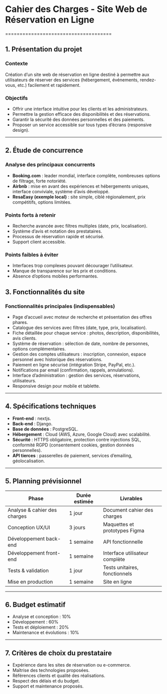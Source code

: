 # Cahier des Charges - Site Web de Réservation en Ligne
=====================================
## 1. Présentation du projet
### Contexte  
Création d’un site web de réservation en ligne destiné à permettre aux utilisateurs de réserver des services (hébergement, événements, rendez-vous, etc.) facilement et rapidement.
### Objectifs  
- Offrir une interface intuitive pour les clients et les administrateurs.  
- Permettre la gestion efficace des disponibilités et des réservations.  
- Garantir la sécurité des données personnelles et des paiements.  
- Proposer un service accessible sur tous types d’écrans (responsive design).

---

## 2. Étude de concurrence
### Analyse des principaux concurrents  
- **Booking.com** : leader mondial, interface complète, nombreuses options de filtrage, forte notoriété.  
- **Airbnb** : mise en avant des expériences et hébergements uniques, interface conviviale, système d’avis développé.  
- **ResaEasy (exemple local)** : site simple, ciblé régionalement, prix compétitifs, options limitées.
### Points forts à retenir  
- Recherche avancée avec filtres multiples (date, prix, localisation).  
- Système d’avis et notation des prestataires.  
- Processus de réservation rapide et sécurisé.  
- Support client accessible.
### Points faibles à éviter  
- Interfaces trop complexes pouvant décourager l’utilisateur.  
- Manque de transparence sur les prix et conditions.  
- Absence d’options mobiles performantes.
## 3. Fonctionnalités du site

### Fonctionnalités principales (indispensables)  
- Page d’accueil avec moteur de recherche et présentation des offres phares.  
- Catalogue des services avec filtres (date, type, prix, localisation).  
- Fiche détaillée pour chaque service : photos, description, disponibilités, avis clients.  
- Système de réservation : sélection de date, nombre de personnes, options complémentaires.  
- Gestion des comptes utilisateurs : inscription, connexion, espace personnel avec historique des réservations.  
- Paiement en ligne sécurisé (intégration Stripe, PayPal, etc.).  
- Notifications par email (confirmation, rappels, annulations).  
- Interface d’administration : gestion des services, réservations, utilisateurs.  
- Responsive design pour mobile et tablette.

---

## 4. Spécifications techniques

- **Front-end** : nextjs.  
- **Back-end** : Django.  
- **Base de données** : PostgreSQL.  
- **Hébergement** : Cloud (AWS, Azure, Google Cloud) avec scalabilité.  
- **Sécurité** : HTTPS obligatoire, protection contre injections SQL, conformité RGPD (consentement cookies, gestion données personnelles).  
- **API tierces** : passerelles de paiement, services d’emailing, géolocalisation.

---

## 5. Planning prévisionnel

| Phase                  | Durée estimée | Livrables                      |
|------------------------|---------------|--------------------------------|
| Analyse & cahier des charges | 1 jour  | Document cahier des charges    |
| Conception UX/UI       | 3 jours       | Maquettes et prototypes Figma  |
| Développement back-end | 1 semaine     | API fonctionnelle              |
| Développement front-end| 1 semaine     | Interface utilisateur complète |
| Tests & validation     | 1 jour        | Tests unitaires, fonctionnels  |
| Mise en production     | 1 semaine     | Site en ligne                  |

---

## 6. Budget estimatif

- Analyse et conception : 10%  
- Développement : 60%  
- Tests et déploiement : 20%  
- Maintenance et évolutions : 10%

---

## 7. Critères de choix du prestataire

- Expérience dans les sites de réservation ou e-commerce.  
- Maîtrise des technologies proposées.  
- Références clients et qualité des réalisations.  
- Respect des délais et du budget.  
- Support et maintenance proposés.

